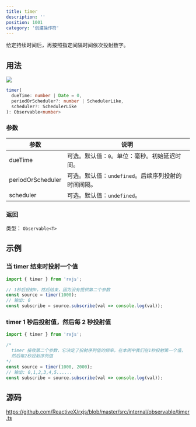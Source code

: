 ```yaml
---
title: timer
description: ''
position: 1001
category: '创建操作符'
---
```


<alert>

给定持续时间后，再按照指定间隔时间依次投射数字。

</alert>

## 用法

![](https://rxjs.dev/assets/images/marble-diagrams/timer.png)

```ts
timer(
  dueTime: number | Date = 0,
  periodOrScheduler?: number | SchedulerLike,
  scheduler?: SchedulerLike
): Observable<number>
```

### 参数

| 参数              | 说明                                                |
| ----------------- | --------------------------------------------------- |
| dueTime           | 可选。默认值：`0`。单位：毫秒。初始延迟时间。       |
| periodOrScheduler | 可选。默认值：`undefined`。后续序列投射的时间间隔。 |
| scheduler         | 可选。默认值：`undefined`。                         |

### 返回

类型： `Observable<T>`

<adsbygoogle></adsbygoogle>

## 示例

### 当 timer 结束时投射一个值

```ts
import { timer } from 'rxjs';

// 1秒后投射0，然后结束，因为没有提供第二个参数
const source = timer(1000);
// 输出: 0
const subscribe = source.subscribe(val => console.log(val));
```

### timer 1 秒后投射值，然后每 2 秒投射值

```ts
import { timer } from 'rxjs';

/*
  timer 接收第二个参数，它决定了投射序列值的频率，在本例中我们在1秒投射第一个值，
  然后每2秒投射序列值
*/
const source = timer(1000, 2000);
// 输出: 0,1,2,3,4,5......
const subscribe = source.subscribe(val => console.log(val));
```

## 源码

<https://github.com/ReactiveX/rxjs/blob/master/src/internal/observable/timer.ts>

